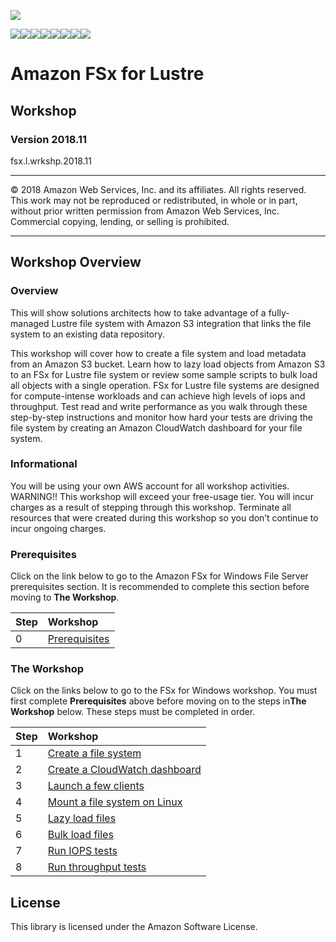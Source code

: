 
![](https://s3.amazonaws.com/aws-us-east-1/tutorial/AWS_logo_PMS_300x180.png)

![](https://s3.amazonaws.com/aws-us-east-1/tutorial/100x100_benefit_available.png)![](https://s3.amazonaws.com/aws-us-east-1/tutorial/100x100_benefit_ingergration.png)![](https://s3.amazonaws.com/aws-us-east-1/tutorial/100x100_benefit_ecryption-lock.png)![](https://s3.amazonaws.com/aws-us-east-1/tutorial/100x100_benefit_fully-managed.png)![](https://s3.amazonaws.com/aws-us-east-1/tutorial/100x100_benefit_lowcost-affordable.png)![](https://s3.amazonaws.com/aws-us-east-1/tutorial/100x100_benefit_performance.png)![](https://s3.amazonaws.com/aws-us-east-1/tutorial/100x100_benefit_scalable.png)![](https://s3.amazonaws.com/aws-us-east-1/tutorial/100x100_benefit_storage.png)


# **Amazon FSx for Lustre**

## Workshop

### Version 2018.11

fsx.l.wrkshp.2018.11

---

© 2018 Amazon Web Services, Inc. and its affiliates. All rights reserved. This work may not be  reproduced or redistributed, in whole or in part, without prior written permission from Amazon Web Services, Inc. Commercial copying, lending, or selling is prohibited.

---

## Workshop Overview

### Overview

This will show solutions architects how to take advantage of a fully-managed Lustre file system with Amazon S3 integration that links the file system to an existing data repository.

This workshop will cover how to create a file system and load metadata from an Amazon S3 bucket. Learn how to lazy load objects from Amazon S3 to an FSx for Lustre file system or review some sample scripts to bulk load all objects with a single operation.  FSx for Lustre file systems are designed for compute-intense workloads and can achieve high levels of iops and throughput. Test read and write performance as you walk through these step-by-step instructions and monitor how hard your tests are driving the file system by creating an Amazon CloudWatch dashboard for your file system.

### Informational

You will be using your own AWS account for all workshop activities.
WARNING!! This workshop will exceed your free-usage tier. You will incur charges as a result of stepping through this workshop. Terminate all resources that were created during this workshop so you don’t continue to incur ongoing charges.

### Prerequisites

Click on the link below to go to the Amazon FSx for Windows File Server prerequisites section. It is recommended to complete this section before moving to **The Workshop**.

| Step | Workshop |
| :--- | :---
| 0 | [Prerequisites](workshop/0-prerequisites) |

### The Workshop

Click on the links below to go to the FSx for Windows workshop. You must first complete **Prerequisites** above before moving on to the steps in**The Workshop** below. These steps must be completed in order.


| Step | Workshop |
| :--- | :---
| 1 | [Create a file system](workshop/1-create-file-system) |
| 2 | [Create a CloudWatch dashboard](workshop/2-create-dashboard) |
| 3 | [Launch a few clients](workshop/3-launch-clients) |
| 4 | [Mount a file system on Linux](workshop/4-mount-file-system) |
| 5 | [Lazy load files](workshop/5-lazy-load) |
| 6 | [Bulk load files](workshop/6-bulk-load) |
| 7 | [Run IOPS tests](workshop/7-iops-tests) |
| 8 | [Run throughput tests](workshop/8-throughput-tests) |



## License

This library is licensed under the Amazon Software License.
